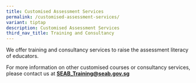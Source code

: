 ```yaml
---
title: Customised Assessment Services
permalink: /customised-assessment-services/
variant: tiptap
description: Customised Assessment Services
third_nav_title: Training and Consultancy
---
```

<p>We offer training and consultancy services to raise the assessment literacy
of educators.</p>
<p>For more information on other customised courses or consultancy services,
please contact us at <strong><a href="mailto:seab_training@seab.gov.sg" rel="noopener noreferrer nofollow" target="_blank">SEAB_Training@seab.gov.sg</a></strong>
</p>